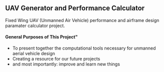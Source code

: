 ## UAV Generator and Performance Calculator ##

Fixed Wing UAV (Unmanned Air Vehicle) performance and airframe design paramater calculator project.

#### General Purposes of This Project" ####
- To present together the computational tools necessary for unmanned aerial vehicle design
- Creating a resource for our future projects
- and most importantly: improve and learn new things